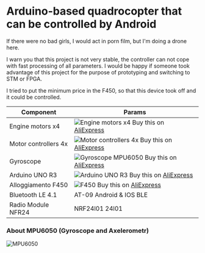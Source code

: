 # Arduino-based quadrocopter that can be controlled by Android

If there were no bad girls, I would act in porn film, but I'm doing a drone here.

I warn you that this project is not very stable, the controller can not cope with fast processing of all parameters. I would be happy if someone took advantage of this project for the purpose of prototyping and switching to STM or FPGA.

I tried to put the minimum price in the F450, so that this device took off and it could be controlled.



Component           | Params
--------------------|----------------------
Engine motors x4    |![Engine motors x4](https://sun9-53.userapi.com/c857124/v857124472/17aae2/ukxAHb0U3PM.jpg)  Buy this on [AliExpress](https://aliexpress.ru/item/32914319451.html)
Motor controllers 4x|![Motor controllers 4x](https://diy-vitebsk.ru/wp-content/uploads/2018/05/HTB1.0NfSpXXXXc8XXXXq6xXFXXXE1-150x150.jpg)  Buy this on [AliExpress](https://aliexpress.ru/item/32292796453.html)
Gyroscope           |![Gyroscope](https://sun9-29.userapi.com/c857124/v857124472/17ab30/Jxpm4eUw0d8.jpg) MPU6050 Buy this on [AliExpress](https://aliexpress.ru/item/32340949017.html)
Arduino UNO R3      |![Arduino UNO R3](https://sun9-63.userapi.com/c857424/v857424472/1f8194/5O9wZc8MbIk.jpg) Buy this on [AliExpress](https://aliexpress.ru/item/4000987860132.html)
Alloggiamento F450  |![F450](https://sun9-19.userapi.com/c858132/v858132935/1ecdf3/8slAUGcFwro.jpg) Buy this on [AliExpress](https://aliexpress.ru/item/4000261171695.html)
Bluetooth LE 4.1    | AT-09 Android & IOS BLE
Radio Module NFR24  | NRF24l01 24l01

### About MPU6050 (Gyroscope and Axelerometr)

![MPU6050](drone-mpu-test.gif)
